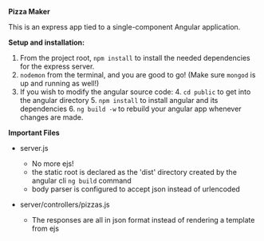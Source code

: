 **Pizza Maker**

This is an express app tied to a single-component Angular application.

**Setup and installation:**

1. From the project root, `npm install` to install the needed dependencies for the express server.
2. `nodemon` from the terminal, and you are good to go! (Make sure `mongod` is up and running as well!)
3. If you wish to modify the angular source code:
	4. `cd public` to get into the angular directory
	5. `npm install` to install angular and its dependencies
	6. `ng build -w` to rebuild your angular app whenever changes are made.

**Important Files**

* server.js
	* No more ejs!
	* the static root is declared as the 'dist' directory created by the angular cli `ng build` command
	* 	body parser is configured to accept json instead of urlencoded

* server/controllers/pizzas.js
	* The responses are all in json format instead of rendering a template from ejs